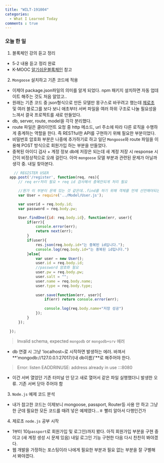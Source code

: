 ```yaml
---
title: "WILT-191004"
categories:
  - What I Learned Today
comments : true
---
```


### 오늘 한 일

1. 블록체인 강의 듣고 정리
  - 5-2 내용 듣고 정리 완료
  - K-MOOC [알기쉬운블록체인] 참고

2. `Mongoose` 설치하고 기존 코드에 적용
  - 이제야 package.json파일의 의미를 알게 되었다. npm 패키지 설치하면 자동 업데이트 해주는 것도 처음 알았고..
  - 원래는 기존 코드 중 json형식으로 만든 모델만 몽구스로 바꾸려고 했는데 [제로초] 및 여러 블로그를 보다 보니 애초부터 서버 파일을 여러 하위 구조로 나눌 필요성을 느껴서 결국 프로젝트를 새로 만들었다.
  - db, server, route, model을 각각 분리했다.
  - route 파일은 클라이언트 요청 중 http 메소드, url 주소에 따라 다른 로직을 수행하게 중계하는 역할을 한다. 즉 RESTful한 API를 구현하기 위해 필요한 부분이었다.
  - 비밀번호 암호화 부분은 나중에 추가하기로 하고 일단 `Mongoose`와 route 파일을 이용해 POST 방식으로 회원가입 하는 부분을 만들었다.
  - 중복된 아이디 검사 + 계정 정보 db에 저장은 되는데 새 계정 저장 시 response 시간이 비정상적으로 오래 걸린다. 아마 `mongoose` 모델 부분과 관련된 문제가 아닐까 생각 중. 내일 찾아본다.

  ```javascript
      // REGISTER USER
    app.post('/register', function(req, res){
        // req err처리 필요 + req id 검사해서 중복안되게 처리 필요

        //뭔가 이 부분이 문제 있는 것 같은데..find를 하기 위해 객체를 언제 선언해야되는지 모르겠다.
        var User = require('../Model/User.js');

        var userid = req.body.id;
        var password = req.body.pw;

        User.findOne({id: req.body.id}, function(err, user){
            if(err){
                console.error(err);
                return next(err);
            }
            if(user){
                res.json(req.body.id+"는 중복된 id입니다.");
                console.log(req.body.id+"는 중복된 id입니다.")
            }else{
                var user = new User();
                user.id = req.body.id;
                //password 암호화 필요
                user.pw = req.body.pw;
                user.salt = "";
                user.name = req.body.name;
                user.type = req.body.type;
    
                user.save(function(err, user){
                    if(err) return console.error(err);
                    
                    console.log(req.body.name+"저장 성공")
                });
            }
        });
        
    });
  ```
  >Invalid schema, expected `mongodb` or `mongodb+srv` 에러
  - db 연결 시 그냥 'localhost~로 시작하면 발생하는 에러. 바껴서 **'mongodb://127.0.0.1:27017/{내 db이름}'**로 해주어야 한다.<br>

  > Error: listen EADDRINUSE: address already in use :::8080
  - 이건 서버 열었던 기존 터미널 안 닫고 새로 열어서 같은 파일 실행했더니 발생한 오류. 기존 서버 닫아 주어야 함


3. `Node.js` 예제 코드 분석
  - 내가 참고한 코드는 이제보니 mongoose, passport, Router등 사용 안 하고 그냥 한 군데 필요한 모든 코드를 때려 넣은 예제였다...ㅎ 빨리 알아서 다행인건가

4. 제로초 `node.js` 공부 시작
  - 1부터 10(`passport`로 회원가입 및 로그인)까지 봤다. 아직 회원가입 부분을 구현 중이고 (새 계정 생성 시 문제 있음) 내일 로그인 기능 구현한 다음 다시 찬찬히 봐야겠다.
  - 웹 개발을 가정하는 포스팅이라 나에게 필요한 부분과 필요 없는 부분을 잘 구별해서 봐야겠다.



[제로초]: https://www.zerocho.com/category/NodeJS/post/593a487c2ed1da0018cff95d
[알기쉬운블록체인]: http://www.kmooc.kr/courses/course-v1:SJCU+SJCU01+2019_2/course/
